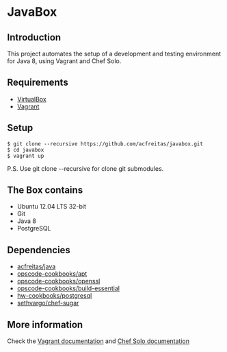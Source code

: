 JavaBox
====

## Introduction

This project automates the setup of a development and testing environment for Java 8, using Vagrant and Chef Solo.

## Requirements

* [VirtualBox](https://www.virtualbox.org) 
* [Vagrant](http://vagrantup.com)

## Setup

    $ git clone --recursive https://github.com/acfreitas/javabox.git
    $ cd javabox
    $ vagrant up

P.S. Use git clone --recursive for clone git submodules.

## The Box contains

- Ubuntu 12.04 LTS 32-bit
- Git
- Java 8
- PostgreSQL

## Dependencies

- [acfreitas/java](https://github.com/acfreitas/java)
- [opscode-cookbooks/apt](https://github.com/opscode-cookbooks/apt)
- [opscode-cookbooks/openssl](https://github.com/opscode-cookbooks/openssl)
- [opscode-cookbooks/build-essential](https://github.com/opscode-cookbooks/build-essential)
- [hw-cookbooks/postgresql](https://github.com/hw-cookbooks/postgresql)
- [sethvargo/chef-sugar](https://github.com/sethvargo/chef-sugar)

## More information
Check the [Vagrant documentation](http://vagrantup.com/v1/docs/index.html) and [Chef Solo documentation](https://docs.chef.io/chef_solo.html)